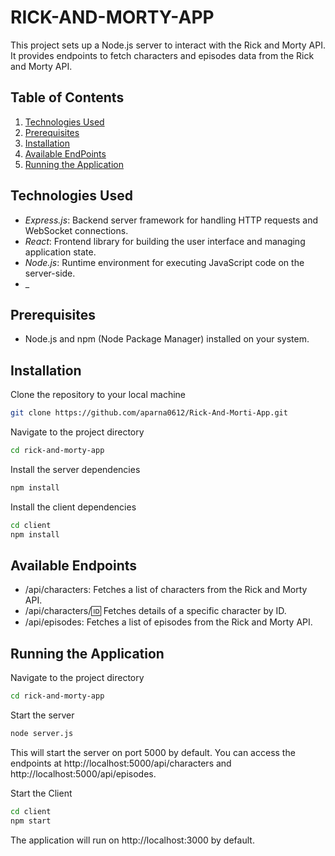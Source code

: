 <!-- @format -->

# RICK-AND-MORTY-APP

This project sets up a Node.js server to interact with the Rick and Morty API. It provides endpoints to fetch characters and episodes data from the Rick and Morty API.

## Table of Contents

1. [Technologies Used](#technologies-used)
2. [Prerequisites](#prerequisites)
3. [Installation](#installation)
4. [Available EndPoints](#available-endpoints)
5. [Running the Application](#running-the-application)


## Technologies Used

- _Express.js_: Backend server framework for handling HTTP requests and WebSocket connections.
- _React_: Frontend library for building the user interface and managing application state.
- _Node.js_: Runtime environment for executing JavaScript code on the server-side.
- _

  
## Prerequisites

- Node.js and npm (Node Package Manager) installed on your system.

## Installation

Clone the repository to your local machine

```bash
git clone https://github.com/aparna0612/Rick-And-Morti-App.git
```

Navigate to the project directory

```bash 
cd rick-and-morty-app
```

Install the server dependencies

```bash
npm install
```

Install the client dependencies

```bash
cd client
npm install
```

## Available Endpoints

- /api/characters:  Fetches a list of characters from the Rick and Morty API.
- /api/characters/:id:  Fetches details of a specific character by ID.
- /api/episodes:  Fetches a list of episodes from the Rick and Morty API.



## Running the Application

Navigate to the project directory

```bash
cd rick-and-morty-app
```

Start the server

```bash
node server.js
```

This will start the server on port 5000 by default. You can access the endpoints at http://localhost:5000/api/characters and http://localhost:5000/api/episodes.

Start the Client

```bash
cd client
npm start
```

The application will run on http://localhost:3000 by default.
